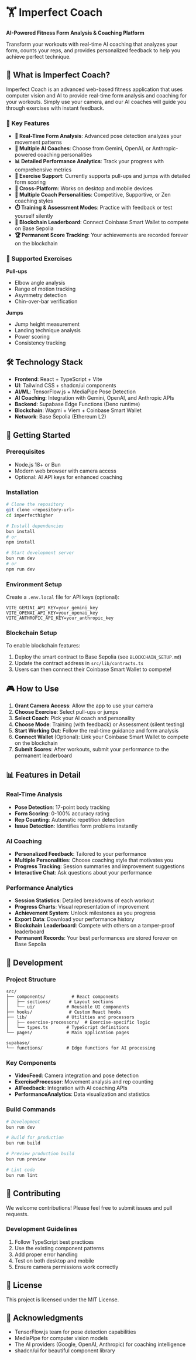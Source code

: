 # 🏋️ Imperfect Coach

**AI-Powered Fitness Form Analysis & Coaching Platform**

Transform your workouts with real-time AI coaching that analyzes your form, counts your reps, and provides personalized feedback to help you achieve perfect technique.

## 🎯 What is Imperfect Coach?

Imperfect Coach is an advanced web-based fitness application that uses computer vision and AI to provide real-time form analysis and coaching for your workouts. Simply use your camera, and our AI coaches will guide you through exercises with instant feedback.

### 🚀 Key Features

- **🎥 Real-Time Form Analysis**: Advanced pose detection analyzes your movement patterns
- **🤖 Multiple AI Coaches**: Choose from Gemini, OpenAI, or Anthropic-powered coaching personalities
- **📊 Detailed Performance Analytics**: Track your progress with comprehensive metrics
- **🎯 Exercise Support**: Currently supports pull-ups and jumps with detailed form scoring
- **📱 Cross-Platform**: Works on desktop and mobile devices
- **🎨 Multiple Coach Personalities**: Competitive, Supportive, or Zen coaching styles
- **⏱️ Training & Assessment Modes**: Practice with feedback or test yourself silently
- **🔗 Blockchain Leaderboard**: Connect Coinbase Smart Wallet to compete on Base Sepolia
- **🏆 Permanent Score Tracking**: Your achievements are recorded forever on the blockchain

### 💪 Supported Exercises

**Pull-ups**

- Elbow angle analysis
- Range of motion tracking
- Asymmetry detection
- Chin-over-bar verification

**Jumps**

- Jump height measurement
- Landing technique analysis
- Power scoring
- Consistency tracking

## 🛠️ Technology Stack

- **Frontend**: React + TypeScript + Vite
- **UI**: Tailwind CSS + shadcn/ui components
- **AI/ML**: TensorFlow.js + MediaPipe Pose Detection
- **AI Coaching**: Integration with Gemini, OpenAI, and Anthropic APIs
- **Backend**: Supabase Edge Functions (Deno runtime)
- **Blockchain**: Wagmi + Viem + Coinbase Smart Wallet
- **Network**: Base Sepolia (Ethereum L2)

## 🚀 Getting Started

### Prerequisites

- Node.js 18+ or Bun
- Modern web browser with camera access
- Optional: AI API keys for enhanced coaching

### Installation

```bash
# Clone the repository
git clone <repository-url>
cd imperfecthigher

# Install dependencies
bun install
# or
npm install

# Start development server
bun run dev
# or
npm run dev
```

### Environment Setup

Create a `.env.local` file for API keys (optional):

```env
VITE_GEMINI_API_KEY=your_gemini_key
VITE_OPENAI_API_KEY=your_openai_key
VITE_ANTHROPIC_API_KEY=your_anthropic_key
```

### Blockchain Setup

To enable blockchain features:

1. Deploy the smart contract to Base Sepolia (see `BLOCKCHAIN_SETUP.md`)
2. Update the contract address in `src/lib/contracts.ts`
3. Users can then connect their Coinbase Smart Wallet to compete!

## 🎮 How to Use

1. **Grant Camera Access**: Allow the app to use your camera
2. **Choose Exercise**: Select pull-ups or jumps
3. **Select Coach**: Pick your AI coach and personality
4. **Choose Mode**: Training (with feedback) or Assessment (silent testing)
5. **Start Working Out**: Follow the real-time guidance and form analysis
6. **Connect Wallet** (Optional): Link your Coinbase Smart Wallet to compete on the blockchain
7. **Submit Scores**: After workouts, submit your performance to the permanent leaderboard

## 📊 Features in Detail

### Real-Time Analysis

- **Pose Detection**: 17-point body tracking
- **Form Scoring**: 0-100% accuracy rating
- **Rep Counting**: Automatic repetition detection
- **Issue Detection**: Identifies form problems instantly

### AI Coaching

- **Personalized Feedback**: Tailored to your performance
- **Multiple Personalities**: Choose coaching style that motivates you
- **Progress Tracking**: Session summaries and improvement suggestions
- **Interactive Chat**: Ask questions about your performance

### Performance Analytics

- **Session Statistics**: Detailed breakdowns of each workout
- **Progress Charts**: Visual representation of improvement
- **Achievement System**: Unlock milestones as you progress
- **Export Data**: Download your performance history
- **Blockchain Leaderboard**: Compete with others on a tamper-proof leaderboard
- **Permanent Records**: Your best performances are stored forever on Base Sepolia

## 🔧 Development

### Project Structure

```
src/
├── components/          # React components
│   ├── sections/       # Layout sections
│   └── ui/            # Reusable UI components
├── hooks/              # Custom React hooks
├── lib/               # Utilities and processors
│   ├── exercise-processors/  # Exercise-specific logic
│   └── types.ts       # TypeScript definitions
└── pages/             # Main application pages

supabase/
└── functions/         # Edge functions for AI processing
```

### Key Components

- **VideoFeed**: Camera integration and pose detection
- **ExerciseProcessor**: Movement analysis and rep counting
- **AIFeedback**: Integration with AI coaching APIs
- **PerformanceAnalytics**: Data visualization and statistics

### Build Commands

```bash
# Development
bun run dev

# Build for production
bun run build

# Preview production build
bun run preview

# Lint code
bun run lint
```

## 🤝 Contributing

We welcome contributions! Please feel free to submit issues and pull requests.

### Development Guidelines

1. Follow TypeScript best practices
2. Use the existing component patterns
3. Add proper error handling
4. Test on both desktop and mobile
5. Ensure camera permissions work correctly

## 📄 License

This project is licensed under the MIT License.

## 🙏 Acknowledgments

- TensorFlow.js team for pose detection capabilities
- MediaPipe for computer vision models
- The AI providers (Google, OpenAI, Anthropic) for coaching intelligence
- shadcn/ui for beautiful component library
